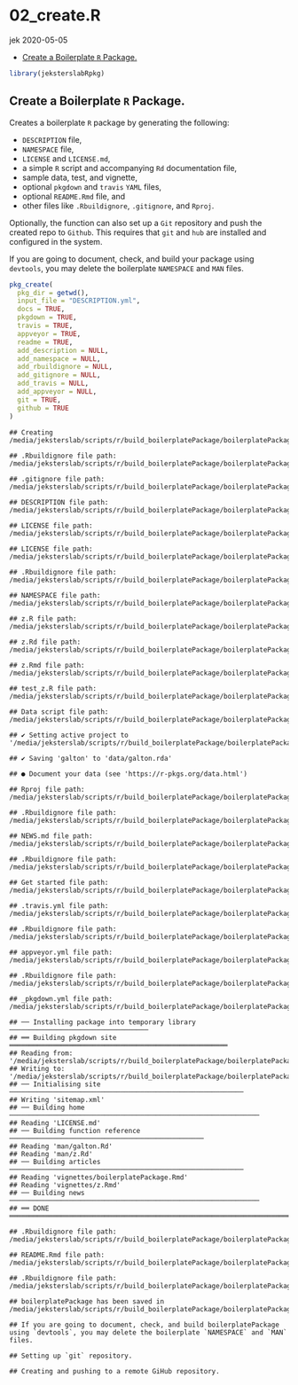 02\_create.R
================
jek
2020-05-05

  - [Create a Boilerplate `R`
    Package.](#create-a-boilerplate-r-package.)

``` r
library(jeksterslabRpkg)
```

## Create a Boilerplate `R` Package.

Creates a boilerplate `R` package by generating the following:

  - `DESCRIPTION` file,
  - `NAMESPACE` file,
  - `LICENSE` and `LICENSE.md`,
  - a simple `R` script and accompanying `Rd` documentation file,
  - sample data, test, and vignette,
  - optional `pkgdown` and `travis` `YAML` files,
  - optional `README.Rmd` file, and
  - other files like `.Rbuildignore`, `.gitignore`, and `Rproj`.

Optionally, the function can also set up a `Git` repository and push the
created repo to `Github`. This requires that `git` and `hub` are
installed and configured in the system.

If you are going to document, check, and build your package using
`devtools`, you may delete the boilerplate `NAMESPACE` and `MAN` files.

``` r
pkg_create(
  pkg_dir = getwd(),
  input_file = "DESCRIPTION.yml",
  docs = TRUE,
  pkgdown = TRUE,
  travis = TRUE,
  appveyor = TRUE,
  readme = TRUE,
  add_description = NULL,
  add_namespace = NULL,
  add_rbuildignore = NULL,
  add_gitignore = NULL,
  add_travis = NULL,
  add_appveyor = NULL,
  git = TRUE,
  github = TRUE
)
```

    ## Creating /media/jeksterslab/scripts/r/build_boilerplatePackage/boilerplatePackage

    ## .Rbuildignore file path: /media/jeksterslab/scripts/r/build_boilerplatePackage/boilerplatePackage/.Rbuildignore

    ## .gitignore file path: /media/jeksterslab/scripts/r/build_boilerplatePackage/boilerplatePackage/.gitignore

    ## DESCRIPTION file path: /media/jeksterslab/scripts/r/build_boilerplatePackage/boilerplatePackage/DESCRIPTION

    ## LICENSE file path: /media/jeksterslab/scripts/r/build_boilerplatePackage/boilerplatePackage/LICENSE

    ## LICENSE file path: /media/jeksterslab/scripts/r/build_boilerplatePackage/boilerplatePackage/LICENSE.md

    ## .Rbuildignore file path: /media/jeksterslab/scripts/r/build_boilerplatePackage/boilerplatePackage/.Rbuildignore

    ## NAMESPACE file path: /media/jeksterslab/scripts/r/build_boilerplatePackage/boilerplatePackage/NAMESPACE

    ## z.R file path: /media/jeksterslab/scripts/r/build_boilerplatePackage/boilerplatePackage/R/z.R

    ## z.Rd file path: /media/jeksterslab/scripts/r/build_boilerplatePackage/boilerplatePackage/man/z.Rd

    ## z.Rmd file path: /media/jeksterslab/scripts/r/build_boilerplatePackage/boilerplatePackage/vignettes/z.Rmd

    ## test_z.R file path: /media/jeksterslab/scripts/r/build_boilerplatePackage/boilerplatePackage/tests/testthat/test_z.R

    ## Data script file path: /media/jeksterslab/scripts/r/build_boilerplatePackage/boilerplatePackage/data_raw/data_raw_galton.R

    ## ✔ Setting active project to '/media/jeksterslab/scripts/r/build_boilerplatePackage/boilerplatePackage'

    ## ✔ Saving 'galton' to 'data/galton.rda'

    ## ● Document your data (see 'https://r-pkgs.org/data.html')

    ## Rproj file path: /media/jeksterslab/scripts/r/build_boilerplatePackage/boilerplatePackage/boilerplatePackage.Rproj

    ## .Rbuildignore file path: /media/jeksterslab/scripts/r/build_boilerplatePackage/boilerplatePackage/.Rbuildignore

    ## NEWS.md file path: /media/jeksterslab/scripts/r/build_boilerplatePackage/boilerplatePackage/NEWS.md

    ## .Rbuildignore file path: /media/jeksterslab/scripts/r/build_boilerplatePackage/boilerplatePackage/.Rbuildignore

    ## Get started file path: /media/jeksterslab/scripts/r/build_boilerplatePackage/boilerplatePackage/vignettes/boilerplatePackage.Rmd

    ## .travis.yml file path: /media/jeksterslab/scripts/r/build_boilerplatePackage/boilerplatePackage/.travis.yml

    ## .Rbuildignore file path: /media/jeksterslab/scripts/r/build_boilerplatePackage/boilerplatePackage/.Rbuildignore

    ## appveyor.yml file path: /media/jeksterslab/scripts/r/build_boilerplatePackage/boilerplatePackage/appveyor.yml

    ## .Rbuildignore file path: /media/jeksterslab/scripts/r/build_boilerplatePackage/boilerplatePackage/.Rbuildignore

    ## _pkgdown.yml file path: /media/jeksterslab/scripts/r/build_boilerplatePackage/boilerplatePackage/_pkgdown.yml

    ## ── Installing package into temporary library ───────────────────────────────────
    ## ══ Building pkgdown site ═══════════════════════════════════════════════════════
    ## Reading from: '/media/jeksterslab/scripts/r/build_boilerplatePackage/boilerplatePackage'
    ## Writing to:   '/media/jeksterslab/scripts/r/build_boilerplatePackage/boilerplatePackage/docs'
    ## ── Initialising site ───────────────────────────────────────────────────────────
    ## Writing 'sitemap.xml'
    ## ── Building home ───────────────────────────────────────────────────────────────
    ## Reading 'LICENSE.md'
    ## ── Building function reference ─────────────────────────────────────────────────
    ## Reading 'man/galton.Rd'
    ## Reading 'man/z.Rd'
    ## ── Building articles ───────────────────────────────────────────────────────────
    ## Reading 'vignettes/boilerplatePackage.Rmd'
    ## Reading 'vignettes/z.Rmd'
    ## ── Building news ───────────────────────────────────────────────────────────────
    ## ══ DONE ════════════════════════════════════════════════════════════════════════

    ## .Rbuildignore file path: /media/jeksterslab/scripts/r/build_boilerplatePackage/boilerplatePackage/.Rbuildignore

    ## README.Rmd file path: /media/jeksterslab/scripts/r/build_boilerplatePackage/boilerplatePackage/README.Rmd

    ## .Rbuildignore file path: /media/jeksterslab/scripts/r/build_boilerplatePackage/boilerplatePackage/.Rbuildignore

    ## boilerplatePackage has been saved in /media/jeksterslab/scripts/r/build_boilerplatePackage/boilerplatePackage.

    ## If you are going to document, check, and build boilerplatePackage using `devtools`, you may delete the boilerplate `NAMESPACE` and `MAN` files.

    ## Setting up `git` repository.

    ## Creating and pushing to a remote GiHub repository.
